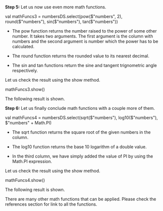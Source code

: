 

**Step 5:** Let us now use even more math functions.

val mathFuncs3 = numbersDS.select(pow($"numbers", 2), round($"numbers"), sin($"numbers"), tan($"numbers"))

- The pow function returns the number raised to the power of some other number. It takes two arguments. The first argument is the column with numbers and the second argument is number which the power has to be calculated.

- The round function returns the rounded value to its nearest decimal.

- The sin and tan functions return the sine and tangent trignometric angle respectively.

Let us check the result using the show method.

 

mathFuncs3.show()

The following result is shown.

 

**Step 6:** Let us finally conclude math functions with a couple more of them.

val mathFuncs4 = numbersDS.select(sqrt($"numbers"), log10($"numbers"), $"numbers" + Math.PI)

- The sqrt function returns the square root of the given numbers in the column.

- The log10 function returns the base 10 logarithm of a double value.

- In the third column, we have simply added the value of PI by using the Math.PI expression.

Let us check the result using the show method.

mathFuncs4.show()




The following result is shown.

 
There are many other math functions that can be applied. Please check the references section for link to all the functions.



